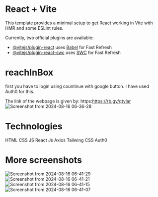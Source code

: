# React + Vite

This template provides a minimal setup to get React working in Vite with HMR and some ESLint rules.

Currently, two official plugins are available:

- [@vitejs/plugin-react](https://github.com/vitejs/vite-plugin-react/blob/main/packages/plugin-react/README.md) uses [Babel](https://babeljs.io/) for Fast Refresh
- [@vitejs/plugin-react-swc](https://github.com/vitejs/vite-plugin-react-swc) uses [SWC](https://swc.rs/) for Fast Refresh
# reachInBox
first you have to login using countinue with google button. I have used Auth0 for this.

The link of the webpage is given by: 
https:https://rb.gy/qtvlar
![Screenshot from 2024-08-16 06-36-28](https://github.com/user-attachments/assets/3b52924a-dfe9-4764-8698-f6c3d5ed6c6e)

# Technologies
HTML
CSS
JS
React Js
Axios
Tailwing CSS
Auth0
# More screenshots


![Screenshot from 2024-08-16 06-41-29](https://github.com/user-attachments/assets/1d98562b-89b7-48e2-bf8c-80d2f4f27775)
![Screenshot from 2024-08-16 06-41-21](https://github.com/user-attachments/assets/6b90a9de-c131-4a00-9777-095205c570c5)
![Screenshot from 2024-08-16 06-41-15](https://github.com/user-attachments/assets/8f65da04-a868-43ce-a25c-4a03031a28e7)
![Screenshot from 2024-08-16 06-41-07](https://github.com/user-attachments/assets/35167758-93ee-4eca-bd06-2da4a72deb34)

